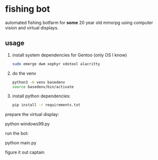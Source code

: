 # fishing bot


automated fishing botfarm for **some** 20 year old mmorpg using computer vision and virtual displays.

## usage

1. install system dependencies for Gentoo (only OS I know)

   ```bash
   sudo emerge dwm xephyr xdotool alacritty 

2. do the venv
   ```bash
   python3 -m venv basedenv
   source basedenv/bin/activate
    ```

3. install python dependencies:
   ```bash
   pip install -r requirements.txt
    ```

prepare the virtual display:

python windows99.py

run the bot:

python main.py


figure it out captain